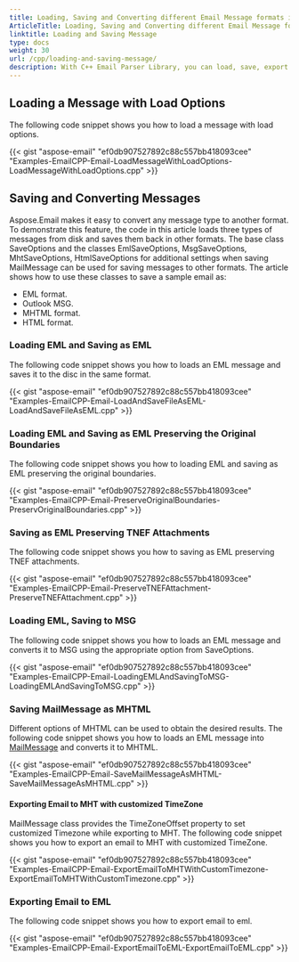 ```yaml
---
title: Loading, Saving and Converting different Email Message formats in C++
ArticleTitle: Loading, Saving and Converting different Email Message formats in C++
linktitle: Loading and Saving Message
type: docs
weight: 30
url: /cpp/loading-and-saving-message/
description: With C++ Email Parser Library, you can load, save, export and convert different email message formats e.g. EML, MSG, MHTML.
---
```


## **Loading a Message with Load Options**
The following code snippet shows you how to load a message with load options.



{{< gist "aspose-email" "ef0db907527892c88c557bb418093cee" "Examples-EmailCPP-Email-LoadMessageWithLoadOptions-LoadMessageWithLoadOptions.cpp" >}}
## **Saving and Converting Messages**
Aspose.Email makes it easy to convert any message type to another format. To demonstrate this feature, the code in this article loads three types of messages from disk and saves them back in other formats. The base class SaveOptions and the classes EmlSaveOptions, MsgSaveOptions, MhtSaveOptions, HtmlSaveOptions for additional settings when saving MailMessage can be used for saving messages to other formats. The article shows how to use these classes to save a sample email as:

- EML format.
- Outlook MSG.
- MHTML format.
- HTML format.
### **Loading EML and Saving as EML**
The following code snippet shows you how to loads an EML message and saves it to the disc in the same format.



{{< gist "aspose-email" "ef0db907527892c88c557bb418093cee" "Examples-EmailCPP-Email-LoadAndSaveFileAsEML-LoadAndSaveFileAsEML.cpp" >}}
### **Loading EML and Saving as EML Preserving the Original Boundaries**
The following code snippet shows you how to loading EML and saving as EML preserving the original boundaries.



{{< gist "aspose-email" "ef0db907527892c88c557bb418093cee" "Examples-EmailCPP-Email-PreserveOriginalBoundaries-PreservOriginalBoundaries.cpp" >}}
### **Saving as EML Preserving TNEF Attachments**
The following code snippet shows you how to saving as EML preserving TNEF attachments.



{{< gist "aspose-email" "ef0db907527892c88c557bb418093cee" "Examples-EmailCPP-Email-PreserveTNEFAttachment-PreserveTNEFAttachment.cpp" >}}
### **Loading EML, Saving to MSG**
The following code snippet shows you how to loads an EML message and converts it to MSG using the appropriate option from SaveOptions.



{{< gist "aspose-email" "ef0db907527892c88c557bb418093cee" "Examples-EmailCPP-Email-LoadingEMLAndSavingToMSG-LoadingEMLAndSavingToMSG.cpp" >}}
### **Saving MailMessage as MHTML**
Different options of MHTML can be used to obtain the desired results. The following code snippet shows you how to loads an EML message into [MailMessage](https://reference.aspose.com/email/net/aspose.email/mailmessage) and converts it to MHTML.



{{< gist "aspose-email" "ef0db907527892c88c557bb418093cee" "Examples-EmailCPP-Email-SaveMailMessageAsMHTML-SaveMailMessageAsMHTML.cpp" >}}
#### **Exporting Email to MHT with customized TimeZone**
MailMessage class provides the TimeZoneOffset property to set customized Timezone while exporting to MHT. The following code snippet shows you how to export an email to MHT with customized TimeZone.



{{< gist "aspose-email" "ef0db907527892c88c557bb418093cee" "Examples-EmailCPP-Email-ExportEmailToMHTWithCustomTimezone-ExportEmailToMHTWithCustomTimezone.cpp" >}}
### **Exporting Email to EML**
The following code snippet shows you how to export email to eml.

{{< gist "aspose-email" "ef0db907527892c88c557bb418093cee" "Examples-EmailCPP-Email-ExportEmailToEML-ExportEmailToEML.cpp" >}}




